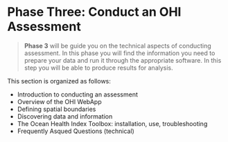 # Phase Three: Conduct an OHI Assessment

> **Phase 3** will be guide you on the technical aspects of conducting assessment. In this phase you will find the information you need to prepare your data and run it through the appropriate software. In this step you will be able to produce results for analysis.

This section is organized as follows:
- Introduction to conducting an assessment
- Overview of the OHI WebApp
- Defining spatial boundaries
- Discovering data and information
- The Ocean Health Index Toolbox: installation, use, troubleshooting
- Frequently Asqued Questions (technical)
